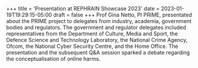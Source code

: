+++
title = 'Presentation at REPHRAIN Showcase 2023'
date = 2023-01-19T19:29:15-05:00
draft = false
+++
Prof Gina Netto, PI PRIME, presentated about the PRIME project to delegates from industry, academia, government bodies and regulators. The government and regulator delegates included representatives from the Department of Culture, Media and Sport, the Defence Science and Technology Laboratory, the National Crime Agency, Ofcom, the National Cyber Security Centre, and the Home Office. The presentation and the subsequent Q&A session sparked a debate regarding the conceptualisation of online harms.

